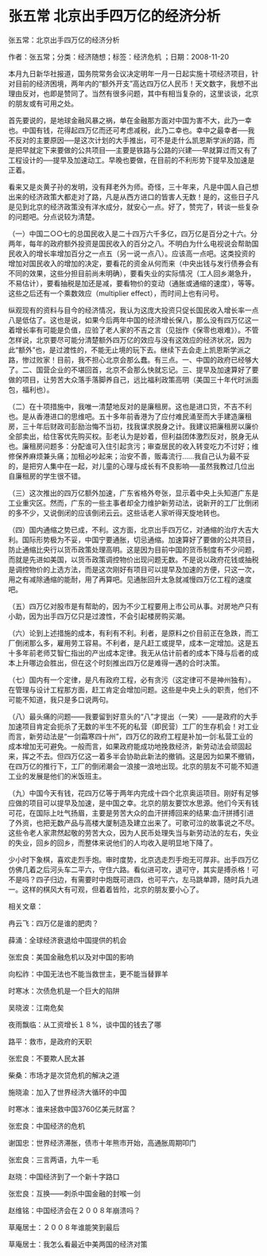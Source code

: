 # 张五常  北京出手四万亿的经济分析  
  
张五常：北京出手四万亿的经济分析  
作者：张五常；分类：经济随想；标签：经济危机 ；日期：2008-11-20  
本月九日新华社报道，国务院常务会议决定明年一月一日起实施十项经济项目，针对目前的经济困境，两年内的“额外开支”高达四万亿人民币！天文数字，我想不出理由反对，也即是赞同了。当然有很多问题，其中有相当复杂的，这里谈谈，北京的朋友或有可用之处。  
首先要说的，是地球金融风暴之祸，单在金融那方面对中国为害不大，此乃一幸也。中国有钱，花得起四万亿而还可考虑减税，此乃二幸也。幸中之最幸者──我不反对的主要原因──是这次计划的大手推出，可不是走什么凯恩斯学派的路，而是把早就定下来要做的公共项目──主要是铁路与公路的兴建──早就算过而又有了工程设计的──提早及加速动工。早晚也要做，在目前的不利形势下提早及加速是正着。  
看来又是炎黄子孙的发明，没有拜老外为师。奇怪，三十年来，凡是中国人自己想出来的经济政策大都走对了路，凡是从西方进口的皆害人无数！是的，这些日子凡是见到北京的经济政策没有洋水成分，就安心一点。好了，赞完了，转谈一些复杂的问题吧。分点说较为清楚。  
（一）中国二○○七的总国民收入是二十四万六千多亿，四万亿是百分之十六。分两年，每年的政府额外投资是国民收入的百分之八。不明白为什么电视说会帮助国民收入的增长率增加百分之一点五（另一说一点八）。应该高一点吧。这类投资的增加对国民收入的增加的决定，要看花的资金从何而来（中央出钱与发行债券会有不同的效果，这些分担目前尚未明确），要看失业的实际情况（工人回乡潮急升，不易估计），要看抽税是加还是减，要看物价的变动（通胀或通缩的速度），等等。这些之后还有一个乘数效应（multiplier effect），而时间上也有问号。  
纵观现有的资料与目今的经济情况，我认为这庞大投资只促长国民收入增长率一点八是低估了。这也是说，如果今后两年中国的经济增长保八，那么没有四万亿这一着增长率有可能是负值，应验了老人家的不吉之言（见拙作《保零也艰难》）。不管怎样说，北京要尽可能分清楚额外四万亿的效应与没有这效应的经济状况，因为此“额外”也，是过渡性的，不能无止境的玩下去。继续下去会走上凯恩斯学派之路，惨过败家！目前，我不担心北京会那么蠢。有三点。一、中国的政府已经够大了。二、国营企业的不堪回首，北京不会那么快就忘记。三、提早及加速算好了要做的项目，让劳苦大众落手落脚养自己，远比福利政策高明（美国三十年代时派面包，福利也）。  
（二）在十项措施中，我唯一清楚地反对的是廉租房。这也是进口货，不吉不利也。是从香港进口的思维吧。五十多年前香港为了应付难民涌至而大手建造廉租房，三十年后财政司彭励治悔不当初，找我谋求脱身之计。我建议把廉租房以廉价全部卖出，给住客优先购买权。彭老认为是妙着，但利益团体激烈反对，脱身无从也。廉租房问题多：分配谁可入住引起贪污；审查居民的收入转变吃力不讨好；维修保养麻烦兼头痛；加租必吵起来；治安不善，贩毒流行……我自己认为最不妥的，是把穷人集中在一起，对儿童的心理与成长有不良影响──虽然我教过几位出自廉租房的学生很不错。  
（三）这次推出的四万亿额外加速，广东省格外夸张，显示着中央上头知道广东是工业重灾区。然而，广东的一些主事者却全力维护新劳动法，说新开的工厂比倒闭的多不少，又说倒闭的应该倒闭云云。这些话老人家听得天旋地转也。  
（四）国内通缩之势已成，不利。这方面，北京出手四万亿，对通缩的治疗大吉大利。国际形势极为不妥，中国宁要通胀，切忌通缩。加速算好了要做的公共项目，防止通缩比央行以货币政策处理高明。这是因为目前中国的货币制度有不少问题，而就是先进如美国，以货币政策调控物价出现问题无数。不是说以政府花钱或抽税是调控物价的上选方法，而是这次刚好有项目可以提早及加速的方便，只这一次，用之有减除通缩的能耐，用了再算吧。见通胀回升太急就减慢四万亿工程的速度吧。  
（五）四万亿对股市是有帮助的，因为不少工程要用上市公司从事。对房地产只有小助，因为出手四万亿只是过渡性，不会引起楼房购买潮。  
（六）论到上述措施的成本，有利有不利。利者，是原料之价目前正在急跌，而工厂倒闭那么多，雇用劳工容易。不利者，是凡赶工或提早，成本一定增加。这是五十多年前老师艾智仁指出的产出成本定律。我无从估计前者的成本下降与后者的成本上升哪边会胜出，但在这个时刻推出四万亿是难得一遇的合时决策。  
（七）国内有一个定律，是凡有政府工程，必有贪污（这定律可不是神州独有）。在管理与设计工程那方面，赶工肯定会增加问题。这些是中央上头的职责，他们不可能不知道，我只是多口说两句。  
（八）最头痛的问题——我要留到好意头的“八”才提出（一笑）——是政府的大手加速项目肯定会扼杀了无数的半生不死的私营（即民营）工厂的生存机会！对工业而言，新劳动法是“一剑霜寒四十州”，四万亿的政府工程是补加一剑∶私营工业的成本增加无可避免。一般而言，如果政府能成功地挽救经济，新劳动法会顽固起来，挥之不去。但四万亿这一着多半会协助此新法的撤销。这是因为如果不撤销，在四万亿的推行下，工厂的倒闭潮会一浪接一浪地出现。北京的朋友不可能不知道工业的发展是他们的米饭班主。  
（九）中国今天有钱，花四万亿等于两年内完成十四个北京奥运项目。刚好有足够应做的项目可以提早及加速，是中国之幸。北京的朋友要饮水思源。他们今天有钱可花，在国际上吐气扬眉，主要是劳苦大众的血汗拼搏回来的结果∶血汗拼搏引进了外资，也把无数产品与高楼大厦制造及建立出来了。可歌可泣的故事说之不尽。这些令老人家肃然起敬的劳苦大众，因为人民币处理失当与新劳动法的左右，失业的失业，回乡的回乡，而整体来说他们的人均收入是明显地下降了。  
少小时下象棋，喜欢走烈手炮。审时度势，北京选走烈手炮无可厚非。出手四万亿仿佛几着之后河头车二平六，守住六路。看似进可攻，退可守，其实是搏杀格！可不是吗？四子归边，有需要时中炮既可进四，也可平六，左马跳单蹄，随时兵九进一。这样的棋风大有可观，但着着皆险，北京的朋友要小心了。  
  
相关文章：  
冉云飞：四万亿是谁的肥肉？  
薛涌：全球经济衰退给中国提供的机会  
张宏良：美国金融危机以及对中国的影响  
向松祚：中国无法也不能当救世主，更不能当替罪羊  
时寒冰：次债危机是一个巨大的陷阱  
吴晓波：江南危矣  
夜雨飘临：从工资增长１８%，谈中国的钱去了哪  
路平：救市，是政府的天职  
张宏良：不要欺人民太甚  
柴桑：市场才是次贷危机的解决之道  
施晓渝：加入了世界经济大循环的中国  
时寒冰：谁来拯救中国3760亿美元财富？  
张宏良：中国经济的危机  
谢国忠：世界经济滞胀，债市十年熊市开始，高通胀周期叩门  
张宏良：三言两语，九牛一毛  
赵晓：中国经济到了一个新十字路口  
张宏良：互换——刺杀中国金融的封喉一剑  
赵维铭：中国经济会在２００８年崩溃吗？  
草庵居士：２００８年谁能笑到最后  
草庵居士：我怎么看最近中美两国的经济对策
